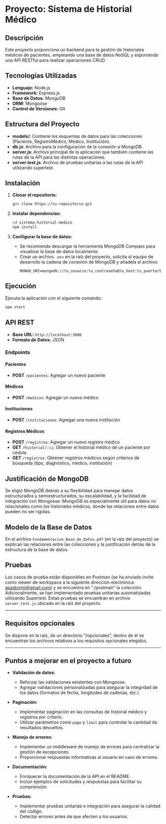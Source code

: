 
# Proyecto: Sistema de Historial Médico

## Descripción
Este proyecto proporciona un backend para la gestión de historiales médicos de pacientes, empleando una base de datos NoSQL y exponiendo una API RESTful para realizar operaciones CRUD.

## Tecnologías Utilizadas
- **Lenguaje:** Node.js
- **Framework:** Express.js
- **Base de Datos:** MongoDB
- **ORM:** Mongoose
- **Control de Versiones:** Git

## Estructura del Proyecto
- **models/**: Contiene los esquemas de datos para las colecciones (Paciente, RegistroMédico, Médico, Institución).
- **db.js**: Archivo para la configuración de la conexión a MongoDB.
- **server.js**: Archivo principal de la aplicación que también contiene las rutas de la API para las distintas operaciones.
- **server.test.js**: Archivo de pruebas unitarias a las rutas de la API utilizando supertest.

## Instalación

1. **Clonar el repositorio:**
    ```bash
    git clone https://tu-repositorio.git
    ```
   
2. **Instalar dependencias:**
    ```bash
    cd sistema-historial-medico
    npm install
    ```

3. **Configurar la base de datos:**
    - Se recomienda descargar la herramienta MongoDB Compass para visualizar la base de datos localmente.
    - Crear un archivo `.env` en la raíz del proyecto, solicita al equipo de desarrollo la cadena de conexión de MongoDB y añadela al archivo:
      ```env
      MONGO_URI=mongodb://tu_usuario:tu_contraseña@tu_host:tu_puerto/tu_base_de_datos
      ```

## Ejecución

Ejecuta la aplicación con el siguiente comando:

```bash
npm start
```

## API REST

- **Base URL:** `http://localhost:3000`
- **Formato de Datos:** JSON

### Endpoints

#### Pacientes
- **POST** `/pacientes`: Agregar un nuevo paciente

#### Médicos
- **POST** `/medicos`: Agregar un nuevo médico

#### Instituciones
- **POST** `/instituciones`: Agregar una nueva institución

#### Registros Médicos
- **POST** `/registros`: Agregar un nuevo registro médico
- **GET** `/historial/:ci`: Obtener el historial médico de un paciente por cédula
- **GET** `/registros`: Obtener registros médicos según criterios de búsqueda (tipo, diagnóstico, médico, institución)

## Justificación de MongoDB
Se eligió MongoDB debido a su flexibilidad para manejar datos estructurados y semiestructurados, su escalabilidad, y la facilidad de integración con Mongoose. MongoDB es especialmente útil para datos no relacionales como los historiales médicos, donde las relaciones entre datos pueden no ser rígidas.

## Modelo de la Base de Datos
En el archivo `Fundamentacion_Base_de_Datos.pdf` (en la raíz del proyecto) se explican las relaciones entre las colecciones y la justificación detrás de la estructura de la base de datos.

## Pruebas

Los casos de prueba están disponibles en Postman (se ha enviado invite como viewer de workspace a la siguiente dirección electrónica: apastorini@gmail.com) y se encuentra en "./postman" la colección. Adicionalmente, se han implementado pruebas unitarias automatizadas utilizando Supertest. Estas pruebas se encuentran en archivo `server.test.js` ubicado en la raíz del proyecto.

---

## Requisitos opcionales

Se dispone en la raíz, de un directorio "/opcionales", dentro de él se encuentran los archivos relativos a los requisitos opcionales elegidos.

---

## Puntos a mejorar en el proyecto a futuro

* **Validación de datos:**
    * Reforzar las validaciones existentes con Mongoose.
    * Agregar validaciones personalizadas para asegurar la integridad de los datos (formatos de fecha, longitudes de cadenas, etc.).

* **Paginación:**
    * Implementar paginación en las consultas de historial médico y registros por criterio.
    * Utilizar parámetros como `page` y `limit` para controlar la cantidad de resultados devueltos.

* **Manejo de errores:**
    * Implementar un middleware de manejo de errores para centralizar la gestión de excepciones.
    * Proporcionar respuestas informativas al usuario en caso de errores.

* **Documentación:**
    * Enriquecer la documentación de la API en el README.
    * Incluir ejemplos de solicitudes y respuestas para facilitar su comprensión.

* **Pruebas:**
    * Implementar pruebas unitarias e integración para asegurar la calidad del código.
    * Detectar errores antes de que afecten a los usuarios.
